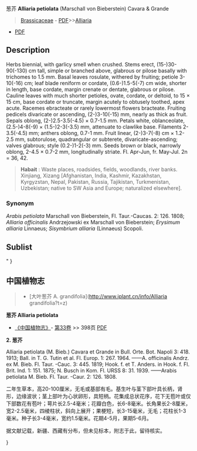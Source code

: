 葱芥 **Alliaria petiolata** (Marschall von Bieberstein) Cavara & Grande

> [Brassicaceae](http://www.iplant.cn/info/Brassicaceae?t=foc) - [PDF](http://www.iplant.cn/foc/pdf/Brassicaceae.pdf)>>[Alliaria](http://www.iplant.cn/info/Alliaria?t=foc)
 - [PDF](http://www.iplant.cn/foc/pdf/Alliaria.pdf)

## Description

Herbs biennial, with garlicy smell when crushed. Stems erect, (15-)30-90(-130) cm tall, simple or branched above, glabrous or pilose basally with trichomes to 1.5 mm. Basal leaves rosulate, withered by fruiting; petiole 3-10(-16) cm; leaf blade reniform or cordate, (0.6-)1.5-5(-7) cm wide, shorter in length, base cordate, margin crenate or dentate, glabrous or pilose. Cauline leaves with much shorter petioles, ovate, cordate, or deltoid, to 15 × 15 cm, base cordate or truncate, margin acutely to obtusely toothed, apex acute. Racemes ebracteate or rarely lowermost flowers bracteate. Fruiting pedicels divaricate or ascending, (2-)3-10(-15) mm, nearly as thick as fruit. Sepals oblong, (2-)2.5-3.5(-4.5) × 0.7-1.5 mm. Petals white, oblanceolate, (2.5-)4-8(-9) × (1.5-)2-3(-3.5) mm, attenuate to clawlike base. Filaments 2-3.5(-4.5) mm; anthers oblong, 0.7-1 mm. Fruit linear, (2-)3-7(-8) cm × 1.2-2.5 mm, subtorulose, quadrangular or subterete, divaricate-ascending; valves glabrous; style (0.2-)1-2(-3) mm. Seeds brown or black, narrowly oblong, 2-4.5 × 0.7-2 mm, longitudinally striate. Fl. Apr-Jun, fr. May-Jul. 2n = 36, 42.

> **Habait** : 
> Waste places, roadsides, fields, woodlands, river banks. Xinjiang, Xizang [Afghanistan, India, Kashmir, Kazakhstan, Kyrgyzstan, Nepal, Pakistan, Russia, Tajikistan, Turkmenistan, Uzbekistan; native to SW Asia and Europe; naturalized elsewhere].

### Synonym
*Arabis petiolata* Marschall von Bieberstein, Fl. Taur.-Caucas. 2: 126. 1808; *Alliaria officinalis* Andrzejowski ex Marschall von Bieberstein; *Erysimum alliaria* Linnaeus; *Sisymbrium alliaria* (Linnaeus) Scopoli.

## Sublist
"
}
## 中国植物志

> * [大叶葱芥  A.  grandifolia](http://www.iplant.cn/info/Alliaria grandifolia?t=z)

**葱芥 Alliaria petiolata**

* [《中国植物志》](http://www.iplant.cn/frps)- [第33卷](http://www.iplant.cn/frps/vol/33) >> 398页 [PDF](http://www.iplant.cn/frps/pdf/33/398a.PDF)

**2. 葱芥**

Alliaria petiolata (M. Bieb.) Cavara et Grande in Bull. Orte. Bot. Napoli 3: 418. 1913; Ball. in T. G. Tutin et al. Fl. Europ. 1: 267. 1964. ——A. officinalis Andrz. ex M. Bieb. Fl. Taur. -Cauc. 3: 445. 1819; Hook. f. et T. Anders. in Hook. f. Fl. Brit. Ind. 1: 151. 1875; N. Busch in Kom. Fl. URSS 8: 31. 1939. ——Arabis petiolata M. Bieb. Fl. Taur. -Caur. 2: 126. 1808.

二年生草本，高20-100厘米，无毛或基部有毛。基生叶与茎下部叶具长柄，肾形，边缘波状；茎上部叶为心状卵形，具短柄。花集成总状花序，花下无苞叶或仅下部数花有苞叶；萼片长2.5-4毫米；花瓣白色，长6-8毫米。长角果长2-8厘米，宽2-2.5毫米，四棱柱状，斜向上展开；果梗短，长3-15毫米，无毛；花柱长1-3毫米。种子长3-4毫米，宽约1.5毫米。花期4-5月，果期5-6月。

据文献记载，新疆、西藏有分布，但未见标本，附志于此，留待核实。

}